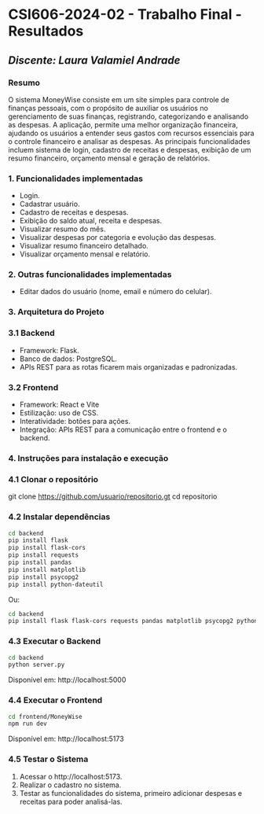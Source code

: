 # **CSI606-2024-02 - Trabalho Final - Resultados**

## *Discente: Laura Valamiel Andrade*

<!-- Este documento tem como objetivo apresentar o projeto desenvolvido, considerando o que foi definido na proposta e o produto final. -->

### Resumo

O sistema MoneyWise consiste em um site simples para controle de finanças pessoais, com o propósito de auxiliar os usuários no gerenciamento de suas finanças, registrando, categorizando e analisando as despesas. 
A aplicação, permite uma melhor organização financeira, ajudando os usuários a entender seus gastos com recursos essenciais para o controle financeiro e analisar as despesas. As principais funcionalidades incluem sistema de login, cadastro de receitas e despesas, exibição de um resumo financeiro, orçamento mensal e geração de relatórios.

### 1. Funcionalidades implementadas
- Login.
- Cadastrar usuário.
- Cadastro de receitas e despesas.
- Exibição do saldo atual, receita e despesas.
- Visualizar resumo do mês.
- Visualizar despesas por categoria e evolução das despesas.
- Visualizar resumo financeiro detalhado.
- Visualizar orçamento mensal e relatório.
  
### 2. Outras funcionalidades implementadas
- Editar dados do usuário (nome, email e número do celular).

### 3. Arquitetura do Projeto
### 3.1 Backend
- Framework: Flask.
- Banco de dados: PostgreSQL.
- APIs REST para as rotas ficarem mais organizadas e padronizadas.

### 3.2 Frontend
- Framework: React e Vite
- Estilização: uso de CSS.
- Interatividade: botões para ações.
- Integração: APIs REST para a comunicação entre o frontend e o backend.


### 4. Instruções para instalação e execução
### 4.1 Clonar o repositório
git clone https://github.com/usuario/repositorio.gt
cd repositorio
### 4.2 Instalar dependências
```bash
cd backend
pip install flask
pip install flask-cors
pip install requests
pip install pandas
pip install matplotlib
pip install psycopg2
pip install python-dateutil
```

Ou:
```bash
cd backend
pip install flask flask-cors requests pandas matplotlib psycopg2 python-dateutil
```
### 4.3 Executar o Backend
```bash
cd backend
python server.py
```
Disponível em: http://localhost:5000

### 4.4 Executar o Frontend
```bash
cd frontend/MoneyWise
npm run dev
```
Disponível em: http://localhost:5173
### 4.5 Testar o Sistema
1. Acessar o http://localhost:5173.
2. Realizar o cadastro no sistema.
3. Testar as funcionalidades do sistema, primeiro adicionar despesas e receitas para poder analisá-las.


